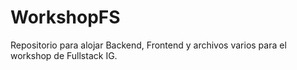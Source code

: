 # WorkshopFS
Repositorio para alojar Backend, Frontend y archivos varios para el workshop de Fullstack IG.
